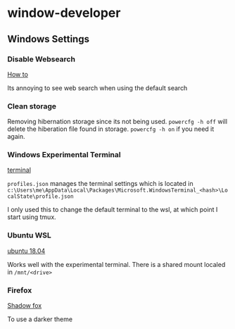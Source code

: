 # window-developer


## Windows Settings

### Disable Websearch
[How to](https://pureinfotech.com/disable-web-search-windows-10-version-1803/)

Its annoying to see web search when using the default search

### Clean storage
Removing hibernation storage since its not being used. `powercfg -h off` will delete the hiberation file found in storage. `powercfg -h on` if you need it again. 

### Windows Experimental Terminal
[terminal](https://github.com/microsoft/terminal)

`profiles.json` manages the terminal settings which is located in `c:\Users\me\AppData\Local\Packages\Microsoft.WindowsTerminal_<hash>\LocalState\profile.json`

I only used this to change the default terminal to the wsl, at which point I start using tmux. 

### Ubuntu WSL
[ubuntu 18.04](https://www.microsoft.com/en-us/p/ubuntu-1804-lts/9n9tngvndl3q?activetab=pivot:overviewtab)

Works well with the experimental terminal. There is a shared mount localed in `/mnt/<drive>`

### Firefox
[Shadow fox](https://github.com/overdodactyl/ShadowFox)

To use a darker theme


